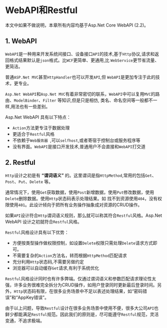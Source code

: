 # WebAPI和Restful

本文中如果不做说明，本章所有内容均基于Asp.Net Core WebAPI (2.2)。

## 1.  WebAPI
`WebAPI`是一种用来开发系统间接口、设备接口`API`的技术,基于`Http`协议,请求和返回格式结果默认是`json`格式。比`WCF`更简单、更通用,比 `WebService`更节省流量、更简洁。

普通`ASP.Net MVC`甚至`HttpHandler`也可以开发`API`,但 `WebAPI`是更加专注于此的技术，更专业。

`Asp.Net WebAPI`和`Asp.Net MVC`有着非常密切的联系，`WebAPI`中可以复用`MVC`的路由、`ModelBinder`、`Filter` 等知识,但是只是相仿, 类名、命名空间等一般都不一样,用法也有一些差别。

Asp.Net WebAPI 具有以下特点：
* `Action`方法更专注于数据处理
* 更适合于`Restful`风格 
* 不依赖于`Web服务器 `,可以`selfhost`,或者寄宿于控制台或服务程序等
* 没有界面。`WebAPI`是接口开发技术,普通用户不会直接和`WebAPI`打交道

## 2. Restful
`Http`设计之初是有 **“谓词语义”** 的。这里谓词是指`HttpMethod`,常用的包括`Get`、`Post`、`Put`、`Delete` 等。

通常情况下，使用`Get`获取数据，使用`Post`新增数据，使用`Put`修改数据，使用`Delete`删除数据。使用`Http`状态码表示处理结果。如 找不到资源使用`404`，没有权限使用`401`。此设计倾向于把所有业务操作抽象成对资源的CRUD操作。

如果`API`设计符合`Http`谓词语义规则，那么就可以称其符合`Restful`风格。Asp.Net WebAPI 设计之初就符合`Restful`风格。

`Restful`风格设计具有以下优势：
* 方便按类型操作做权限控制，如设置`Delete`权限只需处理`Delete`请求方式即可。
* 不需要复杂的`Action`方法名，转而根据`HttpMethod`匹配请求
* 充分利用`Http`状态码,不需要另做约定
* 浏览器可以自动缓存`Get`请求,有利于系统优化

`Restful`风格设计同时也有许多弊端。仅通过谓词语义和参数匹配请求理论性太强，许多业务很难完全拆分为CRUD操作，如用户登录同时更新最后登录时间。另外，`Http`状态码有限，在很多业务场景中不足以表述处理结果，如“密码错误”和“AppKey错误”。

由于以上问题，导致`Restful`设计在很多业务场景中使用不便，很多大公司`API`也鲜少都能满足`Restful`规范。因此我们的原则是，尽可能遵守`Restful`规范，灵活变通，不追求极端。